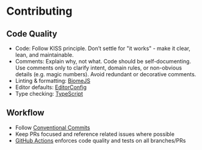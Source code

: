 # Contributing

## Code Quality

- Code: Follow KISS principle. Don’t settle for "it works" - make it clear, lean, and maintainable.
- Comments: Explain why, not what. Code should be self-documenting. Use comments only to clarify intent, domain rules, or non-obvious details (e.g. magic numbers). Avoid redundant or decorative comments.
- Linting & formatting: [BiomeJS](https://biomejs.dev)
- Editor defaults: [EditorConfig](https://editorconfig.org)
- Type checking: [TypeScript](https://www.typescriptlang.org)

## Workflow

- Follow [Conventional Commits](https://www.conventionalcommits.org)
- Keep PRs focused and reference related issues where possible
- [GitHub Actions](https://github.com/features/actions) enforces code quality and tests on all branches/PRs
